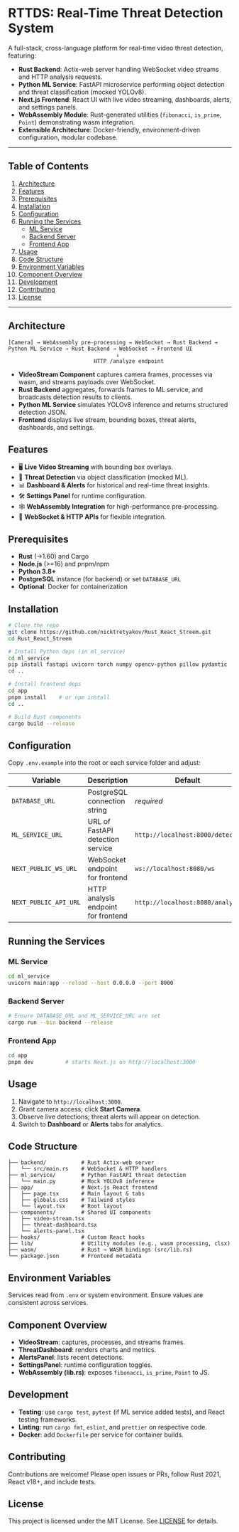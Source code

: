 # RTTDS: Real-Time Threat Detection System

A full-stack, cross-language platform for real-time video threat detection, featuring:

- **Rust Backend**: Actix-web server handling WebSocket video streams and HTTP analysis requests.
- **Python ML Service**: FastAPI microservice performing object detection and threat classification (mocked YOLOv8).
- **Next.js Frontend**: React UI with live video streaming, dashboards, alerts, and settings panels.
- **WebAssembly Module**: Rust-generated utilities (`fibonacci`, `is_prime`, `Point`) demonstrating wasm integration.
- **Extensible Architecture**: Docker-friendly, environment-driven configuration, modular codebase.

---

## Table of Contents
1. [Architecture](#architecture)
2. [Features](#features)
3. [Prerequisites](#prerequisites)
4. [Installation](#installation)
5. [Configuration](#configuration)
6. [Running the Services](#running-the-services)
   - [ML Service](#ml-service)
   - [Backend Server](#backend-server)
   - [Frontend App](#frontend-app)
7. [Usage](#usage)
8. [Code Structure](#code-structure)
9. [Environment Variables](#environment-variables)
10. [Component Overview](#component-overview)
11. [Development](#development)
12. [Contributing](#contributing)
13. [License](#license)

---

## Architecture

```text
[Camera] → WebAssembly pre-processing → WebSocket → Rust Backend → Python ML Service → Rust Backend → WebSocket → Frontend UI
                                  ↓
                           HTTP /analyze endpoint
```

- **VideoStream Component** captures camera frames, processes via wasm, and streams payloads over WebSocket.
- **Rust Backend** aggregates, forwards frames to ML service, and broadcasts detection results to clients.
- **Python ML Service** simulates YOLOv8 inference and returns structured detection JSON.
- **Frontend** displays live stream, bounding boxes, threat alerts, dashboards, and settings.

## Features

- 🖥️ **Live Video Streaming** with bounding box overlays.
- 🤖 **Threat Detection** via object classification (mocked ML).
- 📊 **Dashboard & Alerts** for historical and real-time threat insights.
- 🛠️ **Settings Panel** for runtime configuration.
- 🕸️ **WebAssembly Integration** for high-performance pre-processing.
- 🔁 **WebSocket & HTTP APIs** for flexible integration.

## Prerequisites

- **Rust** (->1.60) and Cargo
- **Node.js** (>=16) and pnpm/npm
- **Python 3.8+**
- **PostgreSQL** instance (for backend) or set `DATABASE_URL`
- **Optional**: Docker for containerization

## Installation

```bash
# Clone the repo
git clone https://github.com/nicktretyakov/Rust_React_Streem.git
cd Rust_React_Streem

# Install Python deps (in ml_service)
cd ml_service
pip install fastapi uvicorn torch numpy opencv-python pillow pydantic
cd ..

# Install frontend deps
cd app
pnpm install    # or npm install
cd ..

# Build Rust components
cargo build --release
```

## Configuration

Copy `.env.example` into the root or each service folder and adjust:

| Variable              | Description                            | Default                     |
|-----------------------|----------------------------------------|-----------------------------|
| `DATABASE_URL`        | PostgreSQL connection string           | _required_                  |
| `ML_SERVICE_URL`      | URL of FastAPI detection service       | `http://localhost:8000/detect` |
| `NEXT_PUBLIC_WS_URL`  | WebSocket endpoint for frontend        | `ws://localhost:8080/ws`    |
| `NEXT_PUBLIC_API_URL` | HTTP analysis endpoint for frontend    | `http://localhost:8080/analyze` |

## Running the Services

### ML Service
```bash
cd ml_service
uvicorn main:app --reload --host 0.0.0.0 --port 8000
```

### Backend Server
```bash
# Ensure DATABASE_URL and ML_SERVICE_URL are set
cargo run --bin backend --release
```

### Frontend App
```bash
cd app
pnpm dev          # starts Next.js on http://localhost:3000
```

## Usage

1. Navigate to `http://localhost:3000`.
2. Grant camera access; click **Start Camera**.
3. Observe live detections; threat alerts will appear on detection.
4. Switch to **Dashboard** or **Alerts** tabs for analytics.

## Code Structure

```
├── backend/           # Rust Actix-web server
│   └── src/main.rs    # WebSocket & HTTP handlers
├── ml_service/        # Python FastAPI threat detection
│   └── main.py        # Mock YOLOv8 inference
├── app/               # Next.js React frontend
│   ├── page.tsx       # Main layout & tabs
│   ├── globals.css    # Tailwind styles
│   └── layout.tsx     # Root layout
├── components/        # Shared UI components
│   ├── video-stream.tsx
│   ├── threat-dashboard.tsx
│   └── alerts-panel.tsx
├── hooks/             # Custom React hooks
├── lib/               # Utility modules (e.g., wasm processing, clsx)
├── wasm/              # Rust → WASM bindings (src/lib.rs)
└── package.json       # Frontend metadata
```

## Environment Variables

Services read from `.env` or system environment. Ensure values are consistent across services.

## Component Overview

- **VideoStream**: captures, processes, and streams frames.
- **ThreatDashboard**: renders charts and metrics.
- **AlertsPanel**: lists recent detections.
- **SettingsPanel**: runtime configuration toggles.
- **WebAssembly (lib.rs)**: exposes `fibonacci`, `is_prime`, `Point` to JS.

## Development

- **Testing**: use `cargo test`, `pytest` (if ML service added tests), and React testing frameworks.
- **Linting**: run `cargo fmt`, `eslint`, and `prettier` on respective code.
- **Docker**: add `Dockerfile` per service for container builds.

## Contributing

Contributions are welcome! Please open issues or PRs, follow Rust 2021, React v18+, and include tests.

## License

This project is licensed under the MIT License. See [LICENSE](LICENSE) for details.

